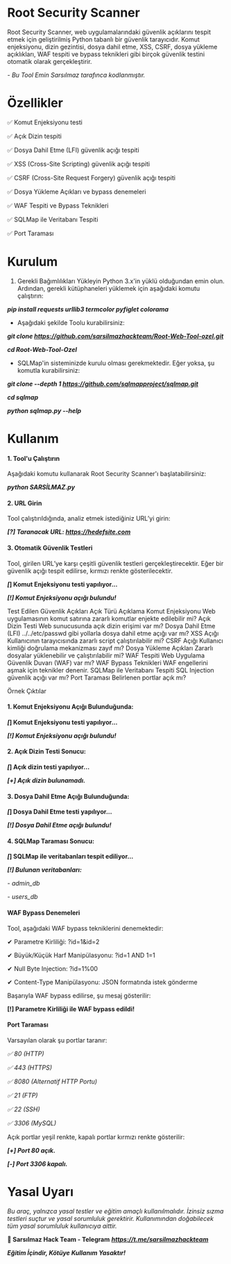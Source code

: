# Root Security Scanner
Root Security Scanner, web uygulamalarındaki güvenlik açıklarını tespit etmek için geliştirilmiş Python tabanlı bir güvenlik tarayıcıdır. Komut enjeksiyonu, dizin gezintisi, dosya dahil etme, XSS, CSRF, dosya yükleme açıklıkları, WAF tespiti ve bypass teknikleri gibi birçok güvenlik testini otomatik olarak gerçekleştirir.

*- Bu Tool Emin Sarsılmaz tarafınca kodlanmıştır.*
# Özellikler
✅ Komut Enjeksiyonu testi

✅ Açık Dizin tespiti

✅ Dosya Dahil Etme (LFI) güvenlik açığı tespiti

✅ XSS (Cross-Site Scripting) güvenlik açığı tespiti

✅ CSRF (Cross-Site Request Forgery) güvenlik açığı tespiti

✅ Dosya Yükleme Açıkları ve bypass denemeleri

✅ WAF Tespiti ve Bypass Teknikleri

✅ SQLMap ile Veritabanı Tespiti

✅ Port Taraması

# Kurulum
1. Gerekli Bağımlılıkları Yükleyin
Python 3.x'in yüklü olduğundan emin olun. Ardından, gerekli kütüphaneleri yüklemek için aşağıdaki komutu çalıştırın:

***pip install requests urllib3 termcolor pyfiglet colorama***

- Aşağıdaki şekilde Toolu kurabilirsiniz:

***git clone https://github.com/sarsilmazhackteam/Root-Web-Tool-ozel.git***

***cd Root-Web-Tool-Ozel***

- SQLMap'in sisteminizde kurulu olması gerekmektedir. Eğer yoksa, şu komutla kurabilirsiniz:

***git clone --depth 1 https://github.com/sqlmapproject/sqlmap.git***

***cd sqlmap***

***python sqlmap.py --help***

# Kullanım
#### 1. Tool'u Çalıştırın
Aşağıdaki komutu kullanarak Root Security Scanner'ı başlatabilirsiniz:

***python SARSİLMAZ.py***

#### 2. URL Girin
Tool çalıştırıldığında, analiz etmek istediğiniz URL’yi girin:

***[?] Taranacak URL: 
https://hedefsite.com***

#### 3. Otomatik Güvenlik Testleri
Tool, girilen URL’ye karşı çeşitli güvenlik testleri gerçekleştirecektir. Eğer bir güvenlik açığı tespit edilirse, kırmızı renkte gösterilecektir.

***[*] Komut Enjeksiyonu testi yapılıyor...**

***[!] Komut Enjeksiyonu açığı bulundu!***

Test Edilen Güvenlik Açıkları
Açık Türü	Açıklama
Komut Enjeksiyonu	Web uygulamasının komut satırına zararlı komutlar enjekte edilebilir mi?
Açık Dizin Testi	Web sunucusunda açık dizin erişimi var mı?
Dosya Dahil Etme (LFI)	../../etc/passwd gibi yollarla dosya dahil etme açığı var mı?
XSS Açığı	Kullanıcının tarayıcısında zararlı script çalıştırılabilir mi?
CSRF Açığı	Kullanıcı kimliği doğrulama mekanizması zayıf mı?
Dosya Yükleme Açıkları	Zararlı dosyalar yüklenebilir ve çalıştırılabilir mi?
WAF Tespiti	Web Uygulama Güvenlik Duvarı (WAF) var mı?
WAF Bypass Teknikleri	WAF engellerini aşmak için teknikler denenir.
SQLMap ile Veritabanı Tespiti	SQL Injection güvenlik açığı var mı?
Port Taraması	Belirlenen portlar açık mı?

Örnek Çıktılar

#### 1. Komut Enjeksiyonu Açığı Bulunduğunda:

***[*] Komut Enjeksiyonu testi yapılıyor...**

***[!] Komut Enjeksiyonu açığı bulundu!***


#### 2. Açık Dizin Testi Sonucu:

***[*] Açık dizin testi yapılıyor...**

***[+] Açık dizin bulunamadı.***


#### 3. Dosya Dahil Etme Açığı Bulunduğunda:

***[*] Dosya Dahil Etme testi yapılıyor...**

***[!] Dosya Dahil Etme açığı bulundu!***


#### 4. SQLMap Taraması Sonucu:

***[*] SQLMap ile veritabanları tespit ediliyor...**

***[!] Bulunan veritabanları:***

*- admin_db*

*- users_db*


#### WAF Bypass Denemeleri

Tool, aşağıdaki WAF bypass tekniklerini denemektedir:

✔ Parametre Kirliliği: ?id=1&id=2

✔ Büyük/Küçük Harf Manipülasyonu: ?id=1 AND 1=1

✔ Null Byte Injection: ?id=1%00

✔ Content-Type Manipülasyonu: JSON formatında istek gönderme

Başarıyla WAF bypass edilirse, şu mesaj gösterilir:

**[!] Parametre Kirliliği ile WAF bypass edildi!**


#### Port Taraması

Varsayılan olarak şu portlar taranır:

*✅ 80 (HTTP)*

*✅ 443 (HTTPS)*

*✅ 8080 (Alternatif HTTP Portu)*

*✅ 21 (FTP)*

*✅ 22 (SSH)*

*✅ 3306 (MySQL)*

Açık portlar yeşil renkte, kapalı portlar kırmızı renkte gösterilir:

***[+] Port 80 açık.***

***[-] Port 3306 kapalı.***

# Yasal Uyarı

*Bu araç, yalnızca yasal testler ve eğitim amaçlı kullanılmalıdır. İzinsiz sızma testleri suçtur ve yasal sorumluluk gerektirir. Kullanımından doğabilecek tüm yasal sorumluluk kullanıcıya aittir.*

**👤 Sarsılmaz Hack Team - Telegram**
***https://t.me/sarsilmazhackteam***

***Eğitim İçindir, Kötüye Kullanım Yasaktır!***
